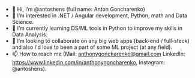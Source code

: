 - 👋 Hi, I’m @antoshens (full name: Anton Goncharenko)
- 👀 I’m interested in .NET / Angular development, Python, math and Data Science.
- 🌱 I’m currently learning DS/ML tools in Python to improve my skills in Data Analysis.
- 💞️ I’m looking to collaborate on any big web apps (back-end / full-steck) and also I'd love to been a part of some ML project (at any field).
- 📫 How to reach me (Mail: anthonygoncharenko@gmail.com LinkedIn: https://www.linkedin.com/in/anthonygoncharenko,
      Instagram: @antoshens).

<!---
antoshens/antoshens is a ✨ special ✨ repository because its `README.md` (this file) appears on your GitHub profile.
You can click the Preview link to take a look at your changes.
--->
